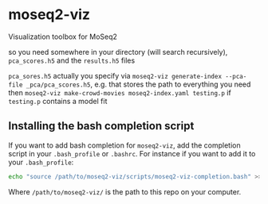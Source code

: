 # moseq2-viz
Visualization toolbox for MoSeq2

so you need somewhere in your directory (will search recursively), `pca_scores.h5` and the `results.h5` files

`pca_sores.h5` actually you specify via `moseq2-viz generate-index --pca-file _pca/pca_scores.h5`, e.g.
that stores the path to everything you need
then `moseq2-viz make-crowd-movies moseq2-index.yaml testing.p` if `testing.p` contains a model fit

## Installing the bash completion script
If you want to add bash completion for `moseq2-viz`, add the completion script in your `.bash_profile` or `.bashrc`.
For instance if you want to add it to your `.bash_profile`:

```bash
echo "source /path/to/moseq2-viz/scripts/moseq2-viz-completion.bash" >> ~/.bash_profile`
```

Where `/path/to/moseq2-viz/` is the path to this repo on your computer.
